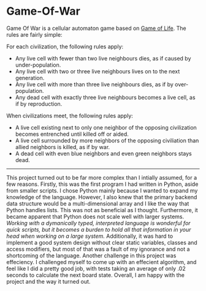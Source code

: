 # Game-Of-War
Game Of War is a cellular automaton game based on [Game of Life](https://www.youtube.com/watch?v=R9Plq-D1gEk). The rules are fairly simple:

For each civilization, the following rules apply:
* Any live cell with fewer than two live neighbours dies, as if caused by under-population.
* Any live cell with two or three live neighbours lives on to the next generation.
* Any live cell with more than three live neighbours dies, as if by over-population.
* Any dead cell with exactly three live neighbours becomes a live cell, as if by reproduction.

When civilizations meet, the following rules apply:
* A live cell existing next to only one neighbor of the opposing civilization becomes entrenched until killed off or aided.
* A live cell surrounded by more neighbors of the opposing civiliation than allied neighbors is killed, as if by war.
* A dead cell with even blue neighbors and even green neighbors stays dead.

---

This project turned out to be far more complex than I intially assumed, for a few reasons. 
Firstly, this was the first program I had written in Python, aside from smaller scripts. I chose Python mainly because I wanted to expand my knowledge of the language. However, I also knew that the primary backend data structure would be a multi-dimensional array and I like the way that Python handles lists. This was not as beneficial as I thought. Furthermore, it became apparent that Python does not scale well with larger systems. *Working with a dymanically typed, interpreted language is wonderful for quick scripts, but it becomes a burden to hold all that information in your head when working on a large system.* Additionally, it was hard to implement a good system design without clear static variables, classes and access modifiers, but most of that was a fault of my ignorance and not a shortcoming of the language. Another challenge in this project was effeciency. I challenged myself to come up with an effecient algorithm, and feel like I did a pretty good job, with tests taking an average of only .02 seconds to calculate the next board state. Overall, I am happy with the project and the way it turned out. 

